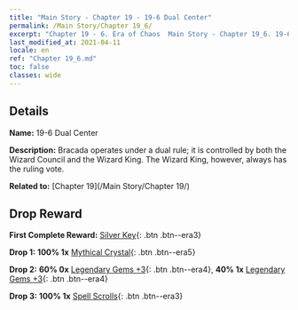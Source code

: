 ```yaml
---
title: "Main Story - Chapter 19 - 19-6 Dual Center"
permalink: /Main Story/Chapter 19_6/
excerpt: "Chapter 19 - 6. Era of Chaos  Main Story - Chapter 19_6. 19-6 Dual Center"
last_modified_at: 2021-04-11
locale: en
ref: "Chapter 19_6.md"
toc: false
classes: wide
---
```


## Details

 **Name:** 19-6 Dual Center

 **Description:** Bracada operates under a dual rule; it is controlled by both the Wizard Council and the Wizard King. The Wizard King, however, always has the ruling vote.

 **Related to:** [Chapter 19](/Main Story/Chapter 19/)

## Drop Reward

 **First Complete Reward:** [Silver Key](/Items/con_693/){: .btn .btn--era3}

 **Drop 1:** **100% 1x** [Mythical Crystal](/Items/mat_66/){: .btn .btn--era5}

 **Drop 2:** **60% 0x** [Legendary Gems +3](/Items/mat_58/){: .btn .btn--era4}, **40% 1x** [Legendary Gems +3](/Items/mat_58/){: .btn .btn--era4}

 **Drop 3:** **100% 1x** [Spell Scrolls](/Items/con_694/){: .btn .btn--era3}

